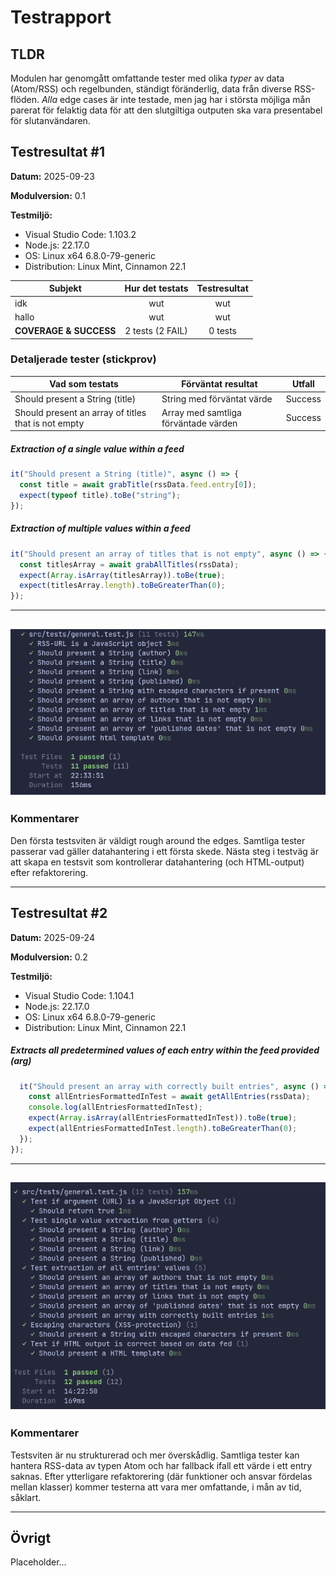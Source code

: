 # Testrapport

## TLDR

Modulen har genomgått omfattande tester med olika _typer_ av data (Atom/RSS) och regelbunden, ständigt föränderlig, data från diverse RSS-flöden. _Alla_ edge cases är inte testade, men jag har i största möjliga mån parerat för felaktig data för att den slutgiltiga outputen ska vara presentabel för slutanvändaren.

## Testresultat #1

**Datum:** 2025-09-23

**Modulversion:** 0.1

**Testmiljö:**

- Visual Studio Code: 1.103.2
- Node.js: 22.17.0
- OS: Linux x64 6.8.0-79-generic
- Distribution: Linux Mint, Cinnamon 22.1

| Subjekt                | Hur det testats  | Testresultat |
| ---------------------- | :--------------: | :----------: |
| idk                    |       wut        |     wut      |
| hallo                  |       wut        |     wut      |
| **COVERAGE & SUCCESS** | 2 tests (2 FAIL) |   0 tests    |

### Detaljerade tester (stickprov)

| Vad som testats                                     | Förväntat resultat                   | Utfall  |
| --------------------------------------------------- | ------------------------------------ | ------- |
| Should present a String (title)                     | String med förväntat värde           | Success |
| Should present an array of titles that is not empty | Array med samtliga förväntade värden | Success |

##### Extraction of a single value within a feed

```javascript
it("Should present a String (title)", async () => {
  const title = await grabTitle(rssData.feed.entry[0]);
  expect(typeof title).toBe("string");
});
```

##### Extraction of multiple values within a feed

```javascript
it("Should present an array of titles that is not empty", async () => {
  const titlesArray = await grabAllTitles(rssData);
  expect(Array.isArray(titlesArray)).toBe(true);
  expect(titlesArray.length).toBeGreaterThan(0);
});
```

---

## ![testrapport 1](./images/testrapport-1.png)

### Kommentarer

Den första testsviten är väldigt rough around the edges.
Samtliga tester passerar vad gäller datahantering i ett första skede.
Nästa steg i testväg är att skapa en testsvit som kontrollerar datahantering (och HTML-output) efter refaktorering.

---

## Testresultat #2

**Datum:** 2025-09-24

**Modulversion:** 0.2

**Testmiljö:**

- Visual Studio Code: 1.104.1
- Node.js: 22.17.0
- OS: Linux x64 6.8.0-79-generic
- Distribution: Linux Mint, Cinnamon 22.1

##### Extracts all predetermined values of each entry within the feed provided (arg)

```javascript
  it("Should present an array with correctly built entries", async () => {
    const allEntriesFormattedInTest = await getAllEntries(rssData);
    console.log(allEntriesFormattedInTest);
    expect(Array.isArray(allEntriesFormattedInTest)).toBe(true);
    expect(allEntriesFormattedInTest.length).toBeGreaterThan(0);
  });
});
```

---

## ![testrapport 2](./images/testrapport-2.png)

### Kommentarer

Testsviten är nu strukturerad och mer överskådlig. Samtliga tester kan hantera RSS-data av typen Atom och har fallback ifall ett värde i ett entry saknas. Efter ytterligare refaktorering (där funktioner och ansvar fördelas mellan klasser) kommer testerna att vara mer omfattande, i mån av tid, såklart.

---

## Övrigt

Placeholder...
